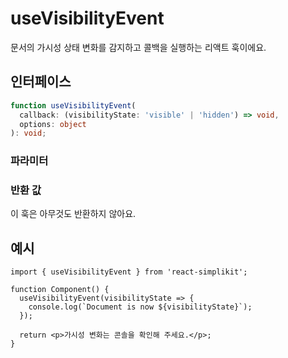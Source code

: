 # useVisibilityEvent

문서의 가시성 상태 변화를 감지하고 콜백을 실행하는 리액트 훅이에요.

## 인터페이스

```ts
function useVisibilityEvent(
  callback: (visibilityState: 'visible' | 'hidden') => void,
  options: object
): void;
```

### 파라미터

<Interface
  required
  name="callback"
  type="(visibilityState: 'visible' | 'hidden') => void"
  description="가시성 상태가 변할 때 호출되는 함수예요. 현재 가시성 상태('visible' 또는 'hidden')를 인자로 받아요."
/>

<Interface
  name="options"
  type="object"
  description="훅의 선택적 설정값이에요."
  :nested="[
    {
      name: 'options.immediate',
      type: 'boolean',
      required: false,
      defaultValue: 'false',
      description:
        'true이면, 현재 가시성 상태로 마운트 시에 즉시 콜백이 호출돼요.',
    },
  ]"
/>

### 반환 값

이 훅은 아무것도 반환하지 않아요.
## 예시

```tsx
import { useVisibilityEvent } from 'react-simplikit';

function Component() {
  useVisibilityEvent(visibilityState => {
    console.log(`Document is now ${visibilityState}`);
  });

  return <p>가시성 변화는 콘솔을 확인해 주세요.</p>;
}
```
